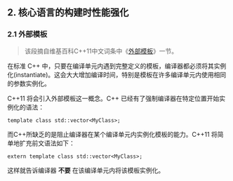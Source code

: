 ﻿## 2. 核心语言的构建时性能强化 ##

### 2.1 外部模板 ###

> 该段摘自维基百科C++11中文词条中《[外部模板](http://zh.wikipedia.org/zh-cn/C%2B%2B11#.E5.A4.96.E9.83.A8.E6.A8.A1.E6.9D.BF)》一节。

在标准 C++ 中，只要在编译单元内遇到完整定义的模板，编译器都必须将其实例化(instantiate)。这会大大增加编译时间，特别是模板在许多编译单元内使用相同的参数实例化。

C++11 将会引入外部模板这一概念。C++ 已经有了强制编译器在特定位置开始实例化的语法：

    template class std::vector<MyClass>;

而C++所缺乏的是阻止编译器在某个编译单元内实例化模板的能力。C++11 将简单地扩充前文语法如下：

    extern template class std::vector<MyClass>;

这样就告诉编译器 **不要** 在该编译单元内将该模板实例化。